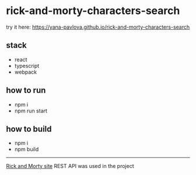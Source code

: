 # rick-and-morty-characters-search

try it here: <a target="_blank">https://yana-pavlova.github.io/rick-and-morty-characters-search</a>

## stack
- react
- typescript
- webpack

## how to run
- npm i
- npm run start

## how to build
- npm i
- npm build

***

<a href="https://rickandmortyapi.com/documentation/#rest">Rick and Morty site</a> REST API was used in the project
